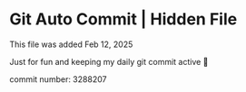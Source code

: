 # Git Auto Commit | Hidden File

This file was added Feb 12, 2025

Just for fun and keeping my daily git commit active 🤪

commit number: 3288207
